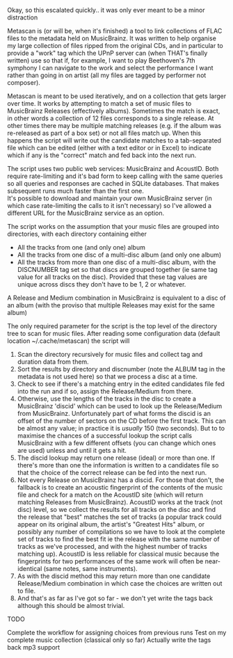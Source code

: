 Okay, so this escalated quickly.. it was only ever meant to be a minor distraction

Metascan is (or will be, when it's finished) a tool to link collections of FLAC files to the metadata held on MusicBrainz.
It was written to help organise my large collection of files ripped from the original CDs, and in particular to provide a "work"
tag which the UPnP server can (when THAT's finally written) use so that if, for example, I want to play Beethoven's 7th symphony
I can navigate to the work and select the performance I want rather than going in on artist (all my files are tagged by performer
not composer).

Metascan is meant to be used iteratively, and on a collection that gets larger over time.  It works by attempting to match a set of music
files to MusicBrainz Releases (effectively albums).  Sometimes the match is exact, in other words a collection of 12 files corresponds 
to a single release.  At other times there may be multiple matching releases (e.g. if the album was re-released as part of a box set) or
not all files match up.  When this happens the script will write out the candidate matches to a tab-separated file which can be edited 
(either with a text editor or in Excel) to indicate which if any is the "correct" match and fed back into the next run.

The script uses two public web services:  MusicBrainz and AcoustID.  Both require rate-limiting and it's bad form to keep calling with the
same queries so all queries and responses are cached in SQLite databases.  That makes subsequent runs much faster than the first one.  
It's possible to download and maintain your own MusicBrainz server (in which case rate-limiting the calls to it isn't necessary) so I've
allowed a different URL for the MusicBrainz service as an option.

The script works on the assumption that your music files are grouped into directories, with each directory containing either
-  All the tracks from one (and only one) album
-  All the tracks from one disc of a multi-disc album (and only one album)
-  All the tracks from more than one disc of a multi-disc album, with the DISCNUMBER tag set so that discs are grouped together 
(ie same tag value for all tracks on the disc).  Provided that these tag values are unique across discs they don't have to be 1, 2 or
whatever.

A Release and Medium combination in MusicBrainz is equivalent to a disc of an album (with the proviso that multiple Releases may exist for
the same album)

The only required parameter for the script is the top level of the directory tree to scan for music files. 
After reading some configuration data (default location ~/.cache/metascan) the script will

1.  Scan the directory recursively for music files and collect tag and duration data from them.
1.  Sort the results by directory and discnumber (note the ALBUM tag in the metadata is not used here) so that we process a disc at a time.
1.  Check to see if there's a matching entry in the edited candidates file fed into the run and if so, assign the Release/Medium from there.
1.  Otherwise, use the lengths of the tracks in the disc to create a MusicBrainz 'discid' which can be used to look up the Release/Medium
from MusicBrainz.  Unfortunately part of what forms the discid is an offset of the number of sectors on the CD before the first track.  This 
can be almost any value; in practice it is *usually* 150 (two seconds).  But to to maximise the chances of a successful lookup the script calls
MusicBrainz with a few different offsets (you can change which ones are used) unless and until it gets a hit.
1.  The discid lookup may return one release (ideal) or more than one.  If there's more than one the information is written to a candidates file
so that the choice of the correct release can be fed into the next run.
1.  Not every Release on MusicBrainz has a discid.  For those that don't, the fallback is to create an acoustic fingerprint of the contents
of the music file and check for a match on the AcoustID site (which will return matching Releases from MusicBrainz).  AcoustID works at the
track (not disc) level, so we collect the results for all tracks on the disc and find the release that "best" matches the set of tracks (a popular
track could appear on its original album, the artist's "Greatest Hits" album, or possibly any number of compilations so we have to 
look at the complete set of tracks to find the best fit ie the release with the same number of tracks as we've processed, and with the highest number
of tracks matching up).  AcoustID is less reliable for classical music because the fingerprints for two performances of the same work will often 
be near-identical (same notes, same instruments).
1.  As with the discid method this may return more than one candidate Release/Medium combination in which case the choices are written out to
file.
1.  And that's as far as I've got so far - we don't yet write the tags back although this should be almost trivial.

TODO

Complete the workflow for assigning choices from previous runs
Test on my complete music collection (classical only so far)
Actually write the tags back
mp3 support
